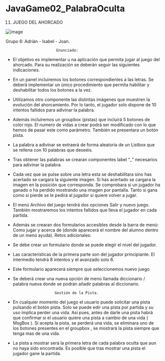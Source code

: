 # JavaGame02_PalabraOculta


11) JUEGO DEL AHORCADO


![image](https://user-images.githubusercontent.com/36207623/154251338-085e500b-55f0-4591-9a1e-4e7f5ed4ef72.png)


Grupo 6: Adrián - Isabel - Joan.


                           Enunciado:

-   El objetivo es implementar u na aplicación que permita jugar al juego del ahorcado.
    Para su realización se deberán seguir las siguientes indicaciones.

-   En un panel incluiremos los botones correspondientes a las letras. Se deberá
    implementar un único procedimiento que permita habilitar y deshabilitar todos
    los botones a la vez.

-   Utilizamos otro componente las distintas imágenes que muestren la evolución del
    ahorcamiento. Por lo tanto, el jugador solo dispone de 10 intentos fallidos para
    adivinar la palabra.

-   Además incluiremos un groupbox (pistas) que incluirá 5 botones de color rojo. El
    numero de vidas a crear podrá ser modificado con lo que hemos de pasar este
    como parámetro. También se presentara un botón pista.


-   La palabra a adivinar se extraerá de forma aleatoria de un Listbox que se rellena
    con 10 palabras que deseéis.

-   Tras obtener las palabras se crearan componentes label “_” necesarios para
    adivinar la palabra.

-   Cada vez que se pulse sobre una letra esta se deshabilitara sino has acertado se
    cargara la siguiente imagen. Si has acertado se cargara la imagen en la posición
    que corresponda. Se comprobara si un jugador ha ganado o ha perdido mostrando
    una imagen por pantalla. Tanto si gana como si pierde se le pedirá al jugador si
    quiere volver a jugar.

-   El menú Archivo del juego tendrá dos opciones Salir y nuevo juego. También
    mostraremos los intentos fallidos que lleva el jugador en cada partida.

-   Además se crearan dos formularios accesibles desde la barra de menú: Como jugar y
    acerca de (donde aparecerá el nombre del alumno dentro de un menú ayuda).
    Retos adicionales:



-  Se debe crear un formulario donde se puede elegir el nivel del jugador.
    

-  Las características de la primera parte son del jugador principiante. El intermedio
   tendrá 8 intentos y el avanzado solo 6.

-  Este formulario aparecerá siempre que seleccionemos nuevo juego

-  Se deberá crear una nueva opción de menú llamada diccionario / palabra nueva
   donde se podrán añadir palabras al diccionario.


                          Gestión de la Pista.
      
      
-   En cualquier momento del juego el usuario puede solicitar una pista pulsando el
    botón pista. Solo se puede edir una pista por partida y su uso implica perder una
    vida. Así pues, antes de darle una pista habrá que confirmar si el usuario quiere
    una pista a cambio de una vida ( MsgBox ). Si acepta la pista, se perderá una vida,
    se eliminara uno de los botones presentes en el groupbox , se mostrará la pista
    siempre que tenga mas de una vida.

-   La pista a mostrar será la primera letra de cada palabra oculta que aun no haya
    sido encontrada. Es posible que tras mostrar una pista el jugador gane la partida.
